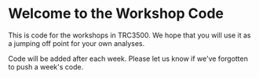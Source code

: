 # Welcome to the Workshop Code

This is code for the workshops in TRC3500. We hope that you will use it as a jumping off point for your own analyses. 

Code will be added after each week. Please let us know if we've forgotten to push a week's code. 
